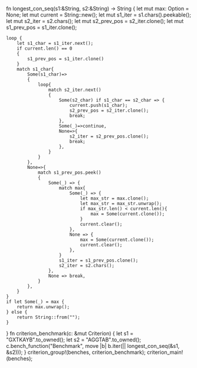 fn longest_con_seq(s1:&String, s2:&String) -> String {
     let mut max: Option<String> = None;
    let mut current = String::new(); 
    let mut s1_iter = s1.chars().peekable(); 
    let mut s2_iter = s2.chars(); 
    let mut s2_prev_pos = s2_iter.clone(); 
    let mut s1_prev_pos = s1_iter.clone(); 

    loop {  
        let s1_char = s1_iter.next(); 
        if current.len() == 0
        {
            s1_prev_pos = s1_iter.clone()
        }
        match s1_char{
            Some(s1_char)=>
            {   
                loop{    
                    match s2_iter.next()
                    {
                        Some(s2_char) if s1_char == s2_char => {
                            current.push(s1_char);
                            s2_prev_pos = s2_iter.clone();
                            break;
                        },
                        Some(_)=>continue,
                        None=>{
                            s2_iter = s2_prev_pos.clone();
                            break;
                        },
                    }
                }
            },
            None=>{
                match s1_prev_pos.peek()
                {
                    Some(_) => {
                        match max{
                            Some(_) => {
                                let max_str = max.clone();
                                let max_str = max_str.unwrap();
                                if max_str.len() < current.len(){
                                    max = Some(current.clone());
                                }
                                current.clear();
                            },
                            None => {
                                max = Some(current.clone());
                                current.clear();
                            },
                        }
                        s1_iter = s1_prev_pos.clone();
                        s2_iter = s2.chars();
                    },
                    None => break,
                }
            },
        }
    }
    if let Some(_) = max {
        return max.unwrap();
    } else {
        return String::from("");
    }
}
fn criterion_benchmark(c: &mut Criterion) {
    let s1 = "GXTKAYB".to_owned();
    let s2 = "AGGTAB".to_owned();
    c.bench_function("Benchmark", move |b| b.iter(|| longest_con_seq(&s1, &s2)));
}
criterion_group!(benches, criterion_benchmark);
criterion_main!(benches);
